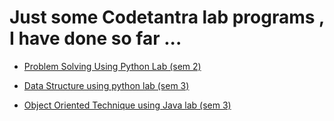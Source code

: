 # Just some Codetantra lab programs , I have done so far ...

- [Problem Solving Using Python Lab (sem 2)](https://github.com/narayan954/niet-codetantra/tree/main/Problem%20Solving%20using%20Python%20Lab)

- [Data Structure using python lab (sem 3)](https://github.com/narayan954/niet-codetantra/tree/main/Data%20structure%20using%20python)

- [Object Oriented Technique using Java lab (sem 3)](https://github.com/narayan954/niet-codetantra/tree/main/Object%20Oriented%20Techniques%20using%20Java%20Lab)
